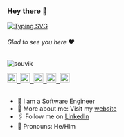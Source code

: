 ### Hey there :wave:

[![Typing SVG](https://readme-typing-svg.herokuapp.com?color=%2336BCF7&lines=This+is+Souvik+Kar)](https://git.io/typing-svg)

###### Glad to see you here :heart:

<p align="left"> <img src="https://komarev.com/ghpvc/?username=souvikKar&label=Views&color=blue&style=plastic" alt="souvik" /> </p>

<a href="https://souvik-portfolio-mauve.vercel.app/">
  <kbd>
  <img align="centre" alt="souvik Portfolio" width="22px" src="https://cdn-icons-png.flaticon.com/512/5602/5602732.png" />
</a>
 
 <a href="https://sauviks.blogspot.com/">
  <kbd>
  <img align="centre" alt="souvik's Blog" width="22px" src="https://w7.pngwing.com/pngs/204/418/png-transparent-social-media-blogger-computer-icons-logo-blog-text-rectangle-orange-thumbnail.png" />
</a>
   
<a href="https://www.linkedin.com/in/souvik-kar-%E2%9C%85-094281213/">
  <kbd>
  <img align="centre" alt="souvik's LinkdeIn" width="22px" src="https://cdn-icons-png.flaticon.com/512/174/174857.png" />
</a>
  
<a href="https://twitter.com/Souvik_0401">
<kbd>
<img align="centre" alt="souvik's Twitter" width="22px" src="https://www.iconpacks.net/icons/2/free-twitter-logo-icon-2429-thumb.png" />
</a>

<a href="mailto:souvikkar0101@outlook.com">
  <kbd>
  <img align="centre" alt="souvik's Outlook" width="22px" src="https://upload.wikimedia.org/wikipedia/commons/thumb/d/df/Microsoft_Office_Outlook_%282018%E2%80%93present%29.svg/1101px-Microsoft_Office_Outlook_%282018%E2%80%93present%29.svg.png" />
</a>

<br/>
<br/>

- 🏢 I am a Software Engineer 
- 🙋‍ More about me: Visit my [website](https://souvik-portfolio-mauve.vercel.app/)
- 🖇 Follow me on [LinkedIn](https://www.linkedin.com/in/souvik-kar-%E2%9C%85-094281213/)
- 👯 Pronouns: He/Him
